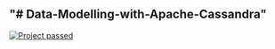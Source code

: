 "# Data-Modelling-with-Apache-Cassandra" 
---
[![Project passed](https://img.shields.io/badge/project-passed-success.svg)](https://img.shields.io/badge/project-passed-success.svg)
